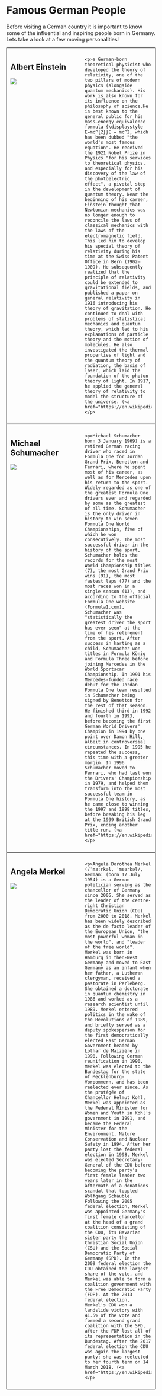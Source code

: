 <h1>Famous German People</h1>

<p>Before visiting a German country it is important to know some of the influential and inspiring people born in Germany. Lets take a look at a few moving personalities!</p>


<style>
* {
  box-sizing: border-box;
}

/* Create two equal columns that floats next to each other */

.column {
  float: left;
  width: 50%;
  padding: 10px;
}

/* Border around the container */

.row {
   border: 1px solid black;
}

/* Clear floats after the columns */

.row:after {
  content: "";
  display: table;
  clear: both;
}

/* Responsive layout - makes the two columns stack on top of each other instead of next to each other */

@media screen and (max-width: 600px) {
  .column {
    width: 100%;
  }
}
</style>

<div class="row">
  <div class="column">
    <h2>Albert Einstein</h2>
    <p><img src="https://upload.wikimedia.org/wikipedia/commons/3/3e/Einstein_1921_by_F_Schmutzer_-_restoration.jpg" /></p>
  </div>
  <div class="column">
  
    <p>a German-born theoretical physicist who developed the theory of relativity, one of the two pillars of modern physics (alongside quantum mechanics). His work is also known for its influence on the philosophy of science.He is best known to the general public for his mass–energy equivalence formula {\displaystyle E=mc^{2}}E = mc^2, which has been dubbed "the world's most famous equation". He received the 1921 Nobel Prize in Physics "for his services to theoretical physics, and especially for his discovery of the law of the photoelectric effect", a pivotal step in the development of quantum theory. Near the beginning of his career, Einstein thought that Newtonian mechanics was no longer enough to reconcile the laws of classical mechanics with the laws of the electromagnetic field. This led him to develop his special theory of relativity during his time at the Swiss Patent Office in Bern (1902–1909). He subsequently realized that the principle of relativity could be extended to gravitational fields, and published a paper on general relativity in 1916 introducing his theory of gravitation. He continued to deal with problems of statistical mechanics and quantum theory, which led to his explanations of particle theory and the motion of molecules. He also investigated the thermal properties of light and the quantum theory of radiation, the basis of laser, which laid the foundation of the photon theory of light. In 1917, he applied the general theory of relativity to model the structure of the universe. (<a href="https://en.wikipedia.org/wiki/Albert_Einstein">Wikipedia</a>)</p>
  </div>
</div>

<style>
* {
  box-sizing: border-box;
}

/* Create two equal columns that floats next to each other */

.column {
  float: left;
  width: 50%;
  padding: 10px;
}

/* Border around the container */

.row {
   border: 1px solid black;
}

/* Clear floats after the columns */

.row:after {
  content: "";
  display: table;
  clear: both;
}

/* Responsive layout - makes the two columns stack on top of each other instead of next to each other */

@media screen and (max-width: 600px) {
  .column {
    width: 100%;
  }
}
</style>

<div class="row">
  <div class="column">
    <h2>Michael Schumacher</h2>
    <p><img src="https://www.telegraph.co.uk/content/dam/formula-1/2018/12/28/TELEMMGLPICT000002048656_trans_NvBQzQNjv4Bq7geLMoG17vYWpU6PNwRUHaN3dfpwY8Og5frm4s8tXxY.jpeg?imwidth=450" /></p>
  </div>
  <div class="column">
  
    <p>Michael Schumacher born 3 January 1969) is a retired German racing driver who raced in Formula One for Jordan Grand Prix, Benetton and Ferrari, where he spent most of his career, as well as for Mercedes upon his return to the sport. Widely regarded as one of the greatest Formula One drivers ever and regarded by some as the greatest of all time. Schumacher is the only driver in history to win seven Formula One World Championships, five of which he won consecutively. The most successful driver in the history of the sport, Schumacher holds the records for the most World Championship titles (7), the most Grand Prix wins (91), the most fastest laps (77) and the most races won in a single season (13), and according to the official Formula One website (Formula1.com), Schumacher was "statistically the greatest driver the sport has ever seen" at the time of his retirement from the sport. After success in karting as a child, Schumacher won titles in Formula König and Formula Three before joining Mercedes in the World Sportscar Championship. In 1991 his Mercedes-funded race debut for the Jordan Formula One team resulted in Schumacher being signed by Benetton for the rest of that season. He finished third in 1992 and fourth in 1993, before becoming the first German World Drivers' Champion in 1994 by one point over Damon Hill, albeit in controversial circumstances. In 1995 he repeated the success, this time with a greater margin. In 1996 Schumacher moved to Ferrari, who had last won the Drivers' Championship in 1979, and helped them transform into the most successful team in Formula One history, as he came close to winning the 1997 and 1998 titles, before breaking his leg at the 1999 British Grand Prix, ending another title run. (<a href="https://en.wikipedia.org/wiki/Michael_Schumacher">Wikipedia</a>)</p>
  </div>
</div>


<style>
* {
  box-sizing: border-box;
}

/* Create two equal columns that floats next to each other */

.column {
  float: left;
  width: 50%;
  padding: 10px;
}

/* Border around the container */

.row {
   border: 1px solid black;
}

/* Clear floats after the columns */

.row:after {
  content: "";
  display: table;
  clear: both;
}

/* Responsive layout - makes the two columns stack on top of each other instead of next to each other */

@media screen and (max-width: 600px) {
  .column {
    width: 100%;
  }
}
</style>

<div class="row">
  <div class="column">
    <h2>Angela Merkel</h2>
    <p><img src="https://specials-images.forbesimg.com/imageserve/5de5598eea103f000653e41f/416x416.jpg?background=000000&cropX1=675&cropX2=4518&cropY1=0&cropY2=3840" /></p>
  </div>
  <div class="column">
  
    <p>Angela Dorothea Merkel (/ˈmɜːrkəl, ˈmɛərkəl/, German: (born 17 July 1954) is a German politician serving as the chancellor of Germany since 2005. She served as the leader of the centre-right Christian Democratic Union (CDU) from 2000 to 2018. Merkel has been widely described as the de facto leader of the European Union, "the most powerful woman in the world", and "leader of the free world". Merkel was born in Hamburg in then-West Germany and moved to East Germany as an infant when her father, a Lutheran clergyman, received a pastorate in Perleberg. She obtained a doctorate in quantum chemistry in 1986 and worked as a research scientist until 1989. Merkel entered politics in the wake of the Revolutions of 1989, and briefly served as a deputy spokesperson for the first democratically elected East German Government headed by Lothar de Maizière in 1990. Following German reunification in 1990, Merkel was elected to the Bundestag for the state of Mecklenburg-Vorpommern, and has been reelected ever since. As the protégée of Chancellor Helmut Kohl, Merkel was appointed as the Federal Minister for Women and Youth in Kohl's government in 1991, and became the Federal Minister for the Environment, Nature Conservation and Nuclear Safety in 1994. After her party lost the federal election in 1998, Merkel was elected Secretary-General of the CDU before becoming the party's first female leader two years later in the aftermath of a donations scandal that toppled Wolfgang Schäuble. Following the 2005 federal election, Merkel was appointed Germany's first female chancellor at the head of a grand coalition consisting of the CDU, its Bavarian sister party the Christian Social Union (CSU) and the Social Democratic Party of Germany (SPD). In the 2009 federal election the CDU obtained the largest share of the vote, and Merkel was able to form a coalition government with the Free Democratic Party (FDP). At the 2013 federal election, Merkel's CDU won a landslide victory with 41.5% of the vote and formed a second grand coalition with the SPD, after the FDP lost all of its representation in the Bundestag. After the 2017 federal election the CDU was again the largest party; she was reelected to her fourth term on 14 March 2018. (<a href="https://en.wikipedia.org/wiki/Angela_Merkel">Wikipedia</a>)</p>
  </div>
</div>
